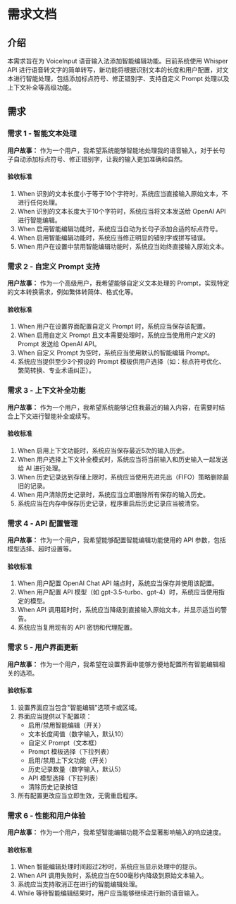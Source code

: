 # 需求文档

## 介绍

本需求旨在为 VoiceInput 语音输入法添加智能编辑功能。目前系统使用 Whisper API 进行语音转文字的简单转写，新功能将根据识别文本的长度和用户配置，对文本进行智能处理，包括添加标点符号、修正错别字、支持自定义 Prompt 处理以及上下文补全等高级功能。

## 需求

### 需求 1 - 智能文本处理

**用户故事：** 作为一个用户，我希望系统能够智能地处理我的语音输入，对于长句子自动添加标点符号、修正错别字，让我的输入更加准确和自然。

#### 验收标准

1. When 识别的文本长度小于等于10个字符时，系统应当直接输入原始文本，不进行任何处理。
2. When 识别的文本长度大于10个字符时，系统应当将文本发送给 OpenAI API 进行智能编辑。
3. When 启用智能编辑功能时，系统应当自动为长句子添加合适的标点符号。
4. When 启用智能编辑功能时，系统应当修正明显的错别字或拼写错误。
5. When 用户在设置中禁用智能编辑功能时，系统应当始终直接输入原始文本。

### 需求 2 - 自定义 Prompt 支持

**用户故事：** 作为一个高级用户，我希望能够自定义文本处理的 Prompt，实现特定的文本转换需求，例如繁体转简体、格式化等。

#### 验收标准

1. When 用户在设置界面配置自定义 Prompt 时，系统应当保存该配置。
2. When 启用自定义 Prompt 且文本需要处理时，系统应当使用用户定义的 Prompt 发送给 OpenAI API。
3. When 自定义 Prompt 为空时，系统应当使用默认的智能编辑 Prompt。
4. 系统应当提供至少3个预设的 Prompt 模板供用户选择（如：标点符号优化、繁简转换、专业术语纠正）。

### 需求 3 - 上下文补全功能

**用户故事：** 作为一个用户，我希望系统能够记住我最近的输入内容，在需要时结合上下文进行智能补全或续写。

#### 验收标准

1. When 启用上下文功能时，系统应当保存最近5次的输入历史。
2. When 用户选择上下文补全模式时，系统应当将当前输入和历史输入一起发送给 AI 进行处理。
3. When 历史记录达到存储上限时，系统应当使用先进先出（FIFO）策略删除最旧的记录。
4. When 用户清除历史记录时，系统应当立即删除所有保存的输入历史。
5. 系统应当在内存中保存历史记录，程序重启后历史记录应当被清空。

### 需求 4 - API 配置管理

**用户故事：** 作为一个用户，我希望能够配置智能编辑功能使用的 API 参数，包括模型选择、超时设置等。

#### 验收标准

1. When 用户配置 OpenAI Chat API 端点时，系统应当保存并使用该配置。
2. When 用户配置 API 模型（如 gpt-3.5-turbo、gpt-4）时，系统应当使用指定的模型。
3. When API 调用超时时，系统应当降级到直接输入原始文本，并显示适当的警告。
4. 系统应当复用现有的 API 密钥和代理配置。

### 需求 5 - 用户界面更新

**用户故事：** 作为一个用户，我希望在设置界面中能够方便地配置所有智能编辑相关的选项。

#### 验收标准

1. 设置界面应当包含"智能编辑"选项卡或区域。
2. 界面应当提供以下配置项：
   - 启用/禁用智能编辑（开关）
   - 文本长度阈值（数字输入，默认10）
   - 自定义 Prompt（文本框）
   - Prompt 模板选择（下拉列表）
   - 启用/禁用上下文功能（开关）
   - 历史记录数量（数字输入，默认5）
   - API 模型选择（下拉列表）
   - 清除历史记录按钮
3. 所有配置更改应当立即生效，无需重启程序。

### 需求 6 - 性能和用户体验

**用户故事：** 作为一个用户，我希望智能编辑功能不会显著影响输入的响应速度。

#### 验收标准

1. When 智能编辑处理时间超过2秒时，系统应当显示处理中的提示。
2. When API 调用失败时，系统应当在500毫秒内降级到原始文本输入。
3. 系统应当支持取消正在进行的智能编辑处理。
4. While 等待智能编辑结果时，用户应当能够继续进行新的语音输入。